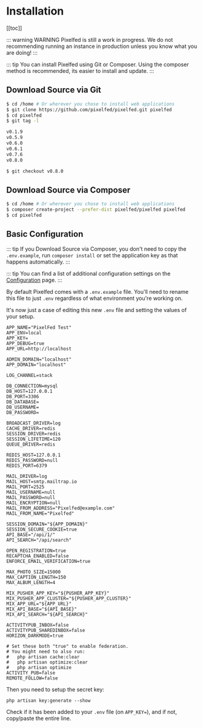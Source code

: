 # Installation

[[toc]]

::: warning WARNING
Pixelfed is still a work in progress. We do not recommending running an instance in production unless you know what you are doing!
:::

::: tip
You can install Pixelfed using Git or Composer. Using the composer method is recommended, its easier to install and update.
:::

## Download Source via Git

```bash
$ cd /home # Or wherever you chose to install web applications
$ git clone https://github.com/pixelfed/pixelfed.git pixelfed
$ cd pixelfed
$ git tag -l 

v0.1.9
v0.5.9
v0.6.0
v0.6.1
v0.7.6
v0.8.0

$ git checkout v0.8.0
```

## Download Source via Composer

```bash
$ cd /home # Or wherever you chose to install web applications
$ composer create-project --prefer-dist pixelfed/pixelfed pixelfed
$ cd pixelfed
```

## Basic Configuration

::: tip
If you Download Source via Composer, you don't need to copy the ```.env.example```, run ```composer install``` or set the application key as that happens automatically.
:::

::: tip
You can find a list of additional configuration settings on the [Configuration](configuration.html) page.
:::

By default Pixelfed comes with a ```.env.example``` file. You'll need to rename this file to just ```.env``` regardless of what environment you're working on.

It's now just a case of editing this new ```.env``` file and setting the values of your setup.


```text
APP_NAME="PixelFed Test"
APP_ENV=local
APP_KEY=
APP_DEBUG=true
APP_URL=http://localhost

ADMIN_DOMAIN="localhost"
APP_DOMAIN="localhost"

LOG_CHANNEL=stack

DB_CONNECTION=mysql
DB_HOST=127.0.0.1
DB_PORT=3306
DB_DATABASE=
DB_USERNAME=
DB_PASSWORD=

BROADCAST_DRIVER=log
CACHE_DRIVER=redis
SESSION_DRIVER=redis
SESSION_LIFETIME=120
QUEUE_DRIVER=redis

REDIS_HOST=127.0.0.1
REDIS_PASSWORD=null
REDIS_PORT=6379

MAIL_DRIVER=log
MAIL_HOST=smtp.mailtrap.io
MAIL_PORT=2525
MAIL_USERNAME=null
MAIL_PASSWORD=null
MAIL_ENCRYPTION=null
MAIL_FROM_ADDRESS="Pixelfed@example.com"
MAIL_FROM_NAME="Pixelfed"

SESSION_DOMAIN="${APP_DOMAIN}"
SESSION_SECURE_COOKIE=true
API_BASE="/api/1/"
API_SEARCH="/api/search"

OPEN_REGISTRATION=true
RECAPTCHA_ENABLED=false
ENFORCE_EMAIL_VERIFICATION=true

MAX_PHOTO_SIZE=15000
MAX_CAPTION_LENGTH=150
MAX_ALBUM_LENGTH=4

MIX_PUSHER_APP_KEY="${PUSHER_APP_KEY}"
MIX_PUSHER_APP_CLUSTER="${PUSHER_APP_CLUSTER}"
MIX_APP_URL="${APP_URL}"
MIX_API_BASE="${API_BASE}"
MIX_API_SEARCH="${API_SEARCH}"

ACTIVITYPUB_INBOX=false
ACTIVITYPUB_SHAREDINBOX=false
HORIZON_DARKMODE=true

# Set these both "true" to enable federation.
# You might need to also run:
#   php artisan cache:clear
#   php artisan optimize:clear
#   php artisan optimize
ACTIVITY_PUB=false
REMOTE_FOLLOW=false
```

Then you need to setup the secret key:
```
php artisan key:generate --show
```

Check if it has been added to your `.env` file (on `APP_KEY=`), and if not, copy/paste the entire line.
